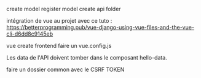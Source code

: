 create model
register model
create api folder

intégration de vue au projet avec ce tuto : 
https://betterprogramming.pub/vue-django-using-vue-files-and-the-vue-cli-d6dd8c9145eb

vue create frontend
faire un vue.config.js

Les data de l'API doivent tomber dans le composant hello-data.

faire un dossier common avec le CSRF TOKEN
